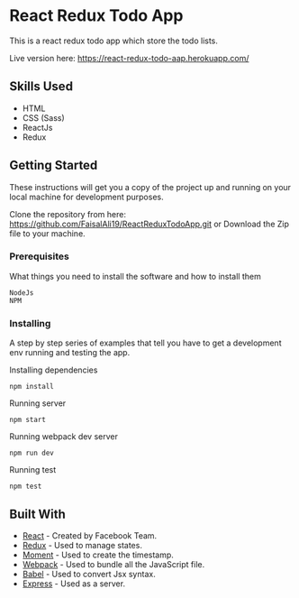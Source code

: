 # React Redux Todo App

This is a react redux todo app which store the todo lists.

Live version here: https://react-redux-todo-aap.herokuapp.com/

## Skills Used

* HTML
* CSS (Sass)
* ReactJs
* Redux

## Getting Started

These instructions will get you a copy of the project up and running on your local machine for development purposes.

Clone the repository from here: https://github.com/FaisalAli19/ReactReduxTodoApp.git  or Download the Zip file to your machine.

### Prerequisites

What things you need to install the software and how to install them

```
NodeJs
NPM
```

### Installing

A step by step series of examples that tell you have to get a development env running and testing the app.

Installing dependencies

```
npm install
```

Running server

```
npm start
```

Running webpack dev server

```
npm run dev
```

Running test

```
npm test
```

## Built With

* [React](https://facebook.github.io/react/) - Created by Facebook Team.
* [Redux](http://redux.js.org/) - Used to manage states.
* [Moment](https://momentjs.com/) - Used to create the timestamp.
* [Webpack](https://webpack.github.io/) - Used to bundle all the JavaScript file.
* [Babel](https://babeljs.io/) - Used to convert Jsx syntax.
* [Express](https://expressjs.com/) - Used as a server.
